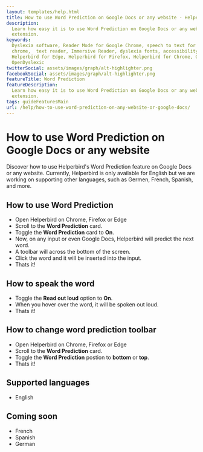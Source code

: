 ```yaml
---
layout: templates/help.html
title: How to use Word Prediction on Google Docs or any website - Helperbird
description:
  Learn how easy it is to use Word Prediction on Google Docs or any website with Helperbirds browser
  extension.
keywords:
  Dyslexia software, Reader Mode for Google Chrome, speech to text for chrome, Text to speech for
  chrome,  text reader, Immersive Reader, dyslexia fonts, accessibility software, dyslexia software,
  Helperbird for Edge, Helperbird for Firefox, Helperbird for Chrome, Opendyslexic for Chrome,
  OpenDyslexic
twitterSocial: assets/images/graph/alt-highlighter.png
facebookSocial: assets/images/graph/alt-highlighter.png
featureTitle: Word Prediction
featureDescription:
  Learn how easy it is to use Word Prediction on Google Docs or any website with Helperbirds browser
  extension.
tags: guideFeaturesMain
url: /help/how-to-use-word-prediction-on-any-website-or-google-docs/
---
```


# How to use Word Prediction on Google Docs or any website

Discover how to use Helperbird's Word Prediction feature on Google Docs or any website. Currently,
Helperbird is only available for English but we are working on supporting other languages, such as
Germen, French, Spanish, and more.

## How to use Word Prediction

- Open Helperbird on Chrome, Firefox or Edge
- Scroll to the **Word Prediction** card.
- Toggle the **Word Prediction** card to **On**.
- Now, on any input or even Google Docs, Helperbird will predict the next word.
- A toolbar will across the bottom of the screen.
- Click the word and it will be inserted into the input.
- Thats it!

## How to speak the word

- Toggle the **Read out loud** option to **On**.
- When you hover over the word, it will be spoken out loud.
- Thats it!

## How to change word prediction toolbar

- Open Helperbird on Chrome, Firefox or Edge
- Scroll to the **Word Prediction** card.
- Toggle the **Word Prediction** postion to **bottom** or **top**.
- Thats it!

## Supported languages

- English

## Coming soon

- French
- Spanish
- German
